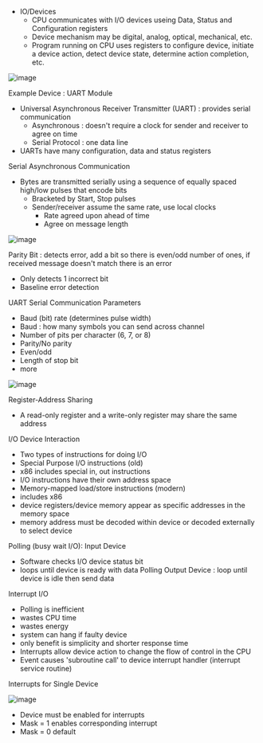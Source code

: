 * IO/Devices
  * CPU communicates with I/O devices useing Data, Status and Configuration registers 
  * Device mechanism may be digital, analog, optical, mechanical, etc.
  * Program running on CPU uses registers to configure device, initiate a device action, detect device state, determine action completion, etc. 

![image](https://github.com/user-attachments/assets/17456b0c-6d54-4f8d-8767-ae2d0360e015)

Example Device : UART Module 
* Universal Asynchronous Receiver Transmitter (UART) : provides serial communication
  * Asynchronous : doesn't require a clock for sender and receiver to agree on time
  * Serial Protocol : one data line
* UARTs have many configuration, data and status registers

Serial Asynchronous Communication 
* Bytes are transmitted serially using a sequence of equally spaced high/low pulses that encode bits
  * Bracketed by Start, Stop pulses
  * Sender/receiver assume the same rate, use local clocks
    * Rate agreed upon ahead of time
    * Agree on message length

![image](https://github.com/user-attachments/assets/7522a226-7535-4fb0-9c87-1895e701c49f)

Parity Bit : detects error, add a bit so there is even/odd number of ones, if received message doesn't match there is an error 
* Only detects 1 incorrect bit
* Baseline error detection

UART Serial Communication Parameters 
* Baud (bit) rate (determines pulse width)
 * Baud : how many symbols you can send across channel
* Number of pits per character (6, 7, or 8)
* Parity/No parity
 * Even/odd
* Length of stop bit
* more

![image](https://github.com/user-attachments/assets/8eb9a00c-6c90-49a4-ba14-663b4c751235)

Register-Address Sharing 
* A read-only register and a write-only register may share the same address

I/O Device Interaction 
* Two types of instructions for doing I/O
 * Special Purpose I/O instructions (old)
  * x86 includes special in, out instructions
   * I/O instructions have their own address space
 * Memory-mapped load/store instructions (modern)
  * includes x86
  * device registers/device memory appear as specific addresses in the memory space
  * memory address must be decoded within device or decoded externally to select device

Polling (busy wait I/O): Input Device 
* Software checks I/O device status bit
 * loops until device is ready with data
Polling Output Device : loop until device is idle then send data

Interrupt I/O 
* Polling is inefficient
 * wastes CPU time
 * wastes energy
 * system can hang if faulty device
 * only benefit is simplicity and shorter response time
* Interrupts allow device action to change the flow of control in the CPU
 * Event causes 'subroutine call' to device interrupt handler (interrupt service routine)

Interrupts for Single Device 

![image](https://github.com/user-attachments/assets/2289479f-f170-4aa2-bcba-f80556f9627b)
* Device must be enabled for interrupts
 * Mask = 1 enables corresponding interrupt
 * Mask = 0 default 
